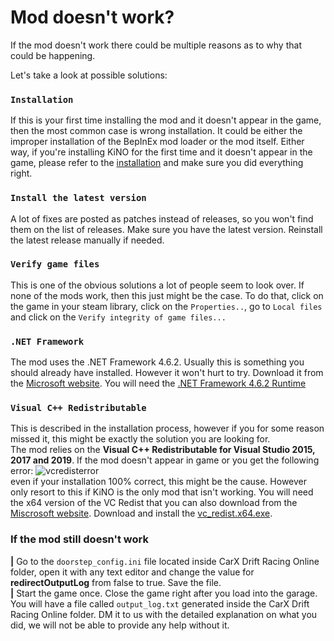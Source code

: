 # Mod doesn't work?
If the mod doesn't work there could be multiple reasons as to why that could be happening.

Let's take a look at possible solutions:

### **`Installation`**  
If this is your first time installing the mod and it doesn't appear in the game, then the most common case is wrong installation. It could be either the improper installation of the BepInEx mod loader or the mod itself. Either way, if you're installing KiNO for the first time and it doesn't appear in the game, please refer to the [installation](../../INSTALL.md) and make sure you did everything right.

### **`Install the latest version`**
A lot of fixes are posted as patches instead of releases, so you won't find them on the list of releases. Make sure you have the latest version. Reinstall the latest release manually if needed.

### **`Verify game files`**
This is one of the obvious solutions a lot of people seem to look over. If none of the mods work, then this just might be the case. To do that, click on the game in your steam library, click on the `Properties..`, go to `Local files` and click on the `Verify integrity of game files...`

### **`.NET Framework`**
The mod uses the .NET Framework 4.6.2. Usually this is something you should already have installed. However it won't hurt to try. Download it from the [Microsoft website](https://dotnet.microsoft.com/download/dotnet-framework/net462). You will need the [.NET Framework 4.6.2 Runtime](https://dotnet.microsoft.com/download/dotnet-framework/thank-you/net462-web-installer)

### **`Visual C++ Redistributable`**
This is described in the installation process, however if you for some reason missed it, this might be exactly the solution you are looking for.  
The mod relies on the **Visual C++ Redistributable for Visual Studio 2015, 2017 and 2019**. If the mod doesn't appear in game or you get the following error:
![vcredisterror](https://cdn.discordapp.com/attachments/561211887900033044/810289048018616370/redist.png)  
even if your installation 100% correct, this might be the cause. However only resort to this if KiNO is the only mod that isn't working. You will need the x64 version of the VC Redist that you can also download from the [Miscrosoft website](https://support.microsoft.com/en-us/help/2977003/the-latest-supported-visual-c-downloads). Download and install the [vc_redist.x64.exe](https://support.microsoft.com/en-us/help/2977003/the-latest-supported-visual-c-downloads).

### **If the mod still doesn't work**
**|** Go to the `doorstep_config.ini` file located inside CarX Drift Racing Online folder, open it with any text editor and change the value for **redirectOutputLog** from false to true. Save the file.  
**|** Start the game once. Close the game right after you load into the garage. You will have a file called `output_log.txt` generated inside the CarX Drift Racing Online folder. DM it to us with the detailed explanation on what you did, we will not be able to provide any help without it.